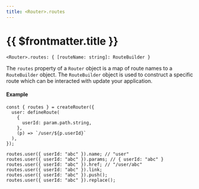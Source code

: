 ```yaml
---
title: <Router>.routes
---
```


# {{ $frontmatter.title }}

```tsx
<Router>.routes: { [routeName: string]: RouteBuilder }
```

The `routes` property of a `Router` object is a map of route names to a `RouteBuilder` object. The `RouteBuilder` object is used to construct a specific route which can be interacted with update your application.

#### Example

```tsx
const { routes } = createRouter({
  user: defineRoute(
    {
      userId: param.path.string,
    },
    (p) => `/user/${p.userId}`
  ),
});

routes.user({ userId: "abc" }).name; // "user"
routes.user({ userId: "abc" }).params; // { userId: "abc" }
routes.user({ userId: "abc" }).href; // "/user/abc"
routes.user({ userId: "abc" }).link;
routes.user({ userId: "abc" }).push();
routes.user({ userId: "abc" }).replace();
```
